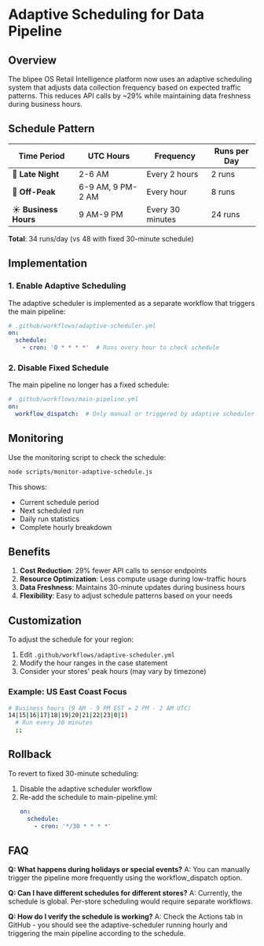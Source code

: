 # Adaptive Scheduling for Data Pipeline

## Overview

The blipee OS Retail Intelligence platform now uses an adaptive scheduling system that adjusts data collection frequency based on expected traffic patterns. This reduces API calls by ~29% while maintaining data freshness during business hours.

## Schedule Pattern

| Time Period | UTC Hours | Frequency | Runs per Day |
|------------|-----------|-----------|--------------|
| 🌙 **Late Night** | 2-6 AM | Every 2 hours | 2 runs |
| 🌅 **Off-Peak** | 6-9 AM, 9 PM-2 AM | Every hour | 8 runs |
| ☀️ **Business Hours** | 9 AM-9 PM | Every 30 minutes | 24 runs |

**Total**: 34 runs/day (vs 48 with fixed 30-minute schedule)

## Implementation

### 1. Enable Adaptive Scheduling

The adaptive scheduler is implemented as a separate workflow that triggers the main pipeline:

```yaml
# .github/workflows/adaptive-scheduler.yml
on:
  schedule:
    - cron: '0 * * * *'  # Runs every hour to check schedule
```

### 2. Disable Fixed Schedule

The main pipeline no longer has a fixed schedule:

```yaml
# .github/workflows/main-pipeline.yml
on:
  workflow_dispatch:  # Only manual or triggered by adaptive scheduler
```

## Monitoring

Use the monitoring script to check the schedule:

```bash
node scripts/monitor-adaptive-schedule.js
```

This shows:
- Current schedule period
- Next scheduled run
- Daily run statistics
- Complete hourly breakdown

## Benefits

1. **Cost Reduction**: 29% fewer API calls to sensor endpoints
2. **Resource Optimization**: Less compute usage during low-traffic hours
3. **Data Freshness**: Maintains 30-minute updates during business hours
4. **Flexibility**: Easy to adjust schedule patterns based on your needs

## Customization

To adjust the schedule for your region:

1. Edit `.github/workflows/adaptive-scheduler.yml`
2. Modify the hour ranges in the case statement
3. Consider your stores' peak hours (may vary by timezone)

### Example: US East Coast Focus

```bash
# Business hours (9 AM - 9 PM EST = 2 PM - 2 AM UTC)
14|15|16|17|18|19|20|21|22|23|0|1)
  # Run every 30 minutes
  ;;
```

## Rollback

To revert to fixed 30-minute scheduling:

1. Disable the adaptive scheduler workflow
2. Re-add the schedule to main-pipeline.yml:
   ```yaml
   on:
     schedule:
       - cron: '*/30 * * * *'
   ```

## FAQ

**Q: What happens during holidays or special events?**
A: You can manually trigger the pipeline more frequently using the workflow_dispatch option.

**Q: Can I have different schedules for different stores?**
A: Currently, the schedule is global. Per-store scheduling would require separate workflows.

**Q: How do I verify the schedule is working?**
A: Check the Actions tab in GitHub - you should see the adaptive-scheduler running hourly and triggering the main pipeline according to the schedule.